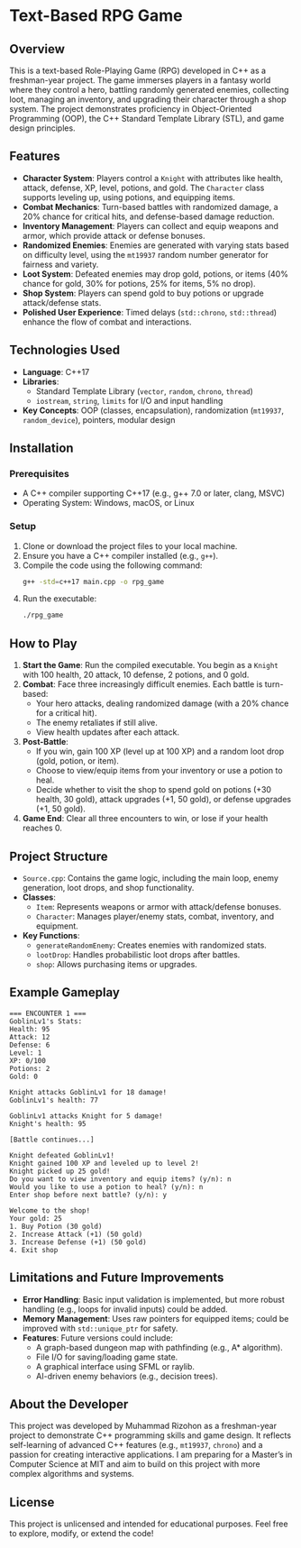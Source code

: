 # Text-Based RPG Game

## Overview
This is a text-based Role-Playing Game (RPG) developed in C++ as a freshman-year project. The game immerses players in a fantasy world where they control a hero, battling randomly generated enemies, collecting loot, managing an inventory, and upgrading their character through a shop system. The project demonstrates proficiency in Object-Oriented Programming (OOP), the C++ Standard Template Library (STL), and game design principles.

## Features
- **Character System**: Players control a `Knight` with attributes like health, attack, defense, XP, level, potions, and gold. The `Character` class supports leveling up, using potions, and equipping items.
- **Combat Mechanics**: Turn-based battles with randomized damage, a 20% chance for critical hits, and defense-based damage reduction.
- **Inventory Management**: Players can collect and equip weapons and armor, which provide attack or defense bonuses.
- **Randomized Enemies**: Enemies are generated with varying stats based on difficulty level, using the `mt19937` random number generator for fairness and variety.
- **Loot System**: Defeated enemies may drop gold, potions, or items (40% chance for gold, 30% for potions, 25% for items, 5% no drop).
- **Shop System**: Players can spend gold to buy potions or upgrade attack/defense stats.
- **Polished User Experience**: Timed delays (`std::chrono`, `std::thread`) enhance the flow of combat and interactions.

## Technologies Used
- **Language**: C++17
- **Libraries**: 
  - Standard Template Library (`vector`, `random`, `chrono`, `thread`)
  - `iostream`, `string`, `limits` for I/O and input handling
- **Key Concepts**: OOP (classes, encapsulation), randomization (`mt19937`, `random_device`), pointers, modular design

## Installation
### Prerequisites
- A C++ compiler supporting C++17 (e.g., g++ 7.0 or later, clang, MSVC)
- Operating System: Windows, macOS, or Linux

### Setup
1. Clone or download the project files to your local machine.
2. Ensure you have a C++ compiler installed (e.g., `g++`).
3. Compile the code using the following command:
   ```bash
   g++ -std=c++17 main.cpp -o rpg_game
   ```
4. Run the executable:
   ```bash
   ./rpg_game
   ```

## How to Play
1. **Start the Game**: Run the compiled executable. You begin as a `Knight` with 100 health, 20 attack, 10 defense, 2 potions, and 0 gold.
2. **Combat**: Face three increasingly difficult enemies. Each battle is turn-based:
   - Your hero attacks, dealing randomized damage (with a 20% chance for a critical hit).
   - The enemy retaliates if still alive.
   - View health updates after each attack.
3. **Post-Battle**:
   - If you win, gain 100 XP (level up at 100 XP) and a random loot drop (gold, potion, or item).
   - Choose to view/equip items from your inventory or use a potion to heal.
   - Decide whether to visit the shop to spend gold on potions (+30 health, 30 gold), attack upgrades (+1, 50 gold), or defense upgrades (+1, 50 gold).
4. **Game End**: Clear all three encounters to win, or lose if your health reaches 0.

## Project Structure
- `Source.cpp`: Contains the game logic, including the main loop, enemy generation, loot drops, and shop functionality.
- **Classes**:
  - `Item`: Represents weapons or armor with attack/defense bonuses.
  - `Character`: Manages player/enemy stats, combat, inventory, and equipment.
- **Key Functions**:
  - `generateRandomEnemy`: Creates enemies with randomized stats.
  - `lootDrop`: Handles probabilistic loot drops after battles.
  - `shop`: Allows purchasing items or upgrades.

## Example Gameplay
```
=== ENCOUNTER 1 ===
GoblinLv1's Stats:
Health: 95
Attack: 12
Defense: 6
Level: 1
XP: 0/100
Potions: 2
Gold: 0

Knight attacks GoblinLv1 for 18 damage!
GoblinLv1's health: 77

GoblinLv1 attacks Knight for 5 damage!
Knight's health: 95

[Battle continues...]

Knight defeated GoblinLv1!
Knight gained 100 XP and leveled up to level 2!
Knight picked up 25 gold!
Do you want to view inventory and equip items? (y/n): n
Would you like to use a potion to heal? (y/n): n
Enter shop before next battle? (y/n): y

Welcome to the shop!
Your gold: 25
1. Buy Potion (30 gold)
2. Increase Attack (+1) (50 gold)
3. Increase Defense (+1) (50 gold)
4. Exit shop
```

## Limitations and Future Improvements
- **Error Handling**: Basic input validation is implemented, but more robust handling (e.g., loops for invalid inputs) could be added.
- **Memory Management**: Uses raw pointers for equipped items; could be improved with `std::unique_ptr` for safety.
- **Features**: Future versions could include:
  - A graph-based dungeon map with pathfinding (e.g., A* algorithm).
  - File I/O for saving/loading game state.
  - A graphical interface using SFML or raylib.
  - AI-driven enemy behaviors (e.g., decision trees).

## About the Developer
This project was developed by Muhammad Rizohon as a freshman-year project to demonstrate C++ programming skills and game design. It reflects self-learning of advanced C++ features (e.g., `mt19937`, `chrono`) and a passion for creating interactive applications. I am preparing for a Master’s in Computer Science at MIT and aim to build on this project with more complex algorithms and systems.

## License
This project is unlicensed and intended for educational purposes. Feel free to explore, modify, or extend the code!